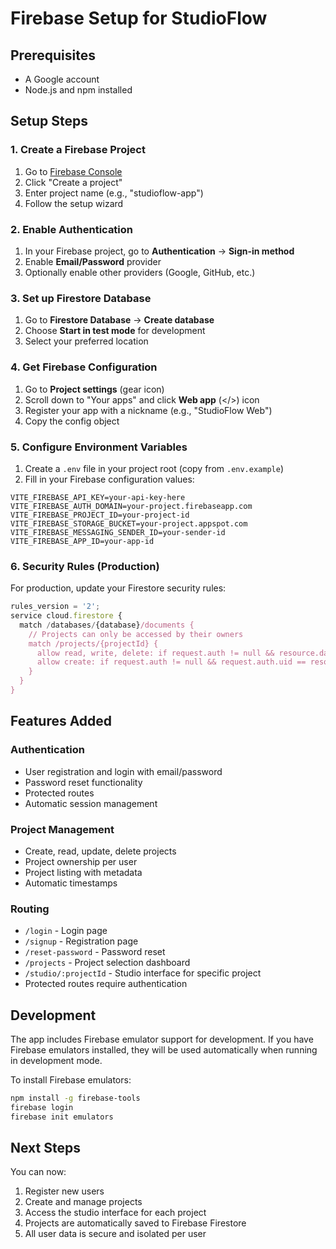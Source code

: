 # Firebase Setup for StudioFlow

## Prerequisites
- A Google account
- Node.js and npm installed

## Setup Steps

### 1. Create a Firebase Project
1. Go to [Firebase Console](https://console.firebase.google.com)
2. Click "Create a project"
3. Enter project name (e.g., "studioflow-app")
4. Follow the setup wizard

### 2. Enable Authentication
1. In your Firebase project, go to **Authentication** → **Sign-in method**
2. Enable **Email/Password** provider
3. Optionally enable other providers (Google, GitHub, etc.)

### 3. Set up Firestore Database
1. Go to **Firestore Database** → **Create database**
2. Choose **Start in test mode** for development
3. Select your preferred location

### 4. Get Firebase Configuration
1. Go to **Project settings** (gear icon)
2. Scroll down to "Your apps" and click **Web app** (</>) icon
3. Register your app with a nickname (e.g., "StudioFlow Web")
4. Copy the config object

### 5. Configure Environment Variables
1. Create a `.env` file in your project root (copy from `.env.example`)
2. Fill in your Firebase configuration values:

```env
VITE_FIREBASE_API_KEY=your-api-key-here
VITE_FIREBASE_AUTH_DOMAIN=your-project.firebaseapp.com
VITE_FIREBASE_PROJECT_ID=your-project-id
VITE_FIREBASE_STORAGE_BUCKET=your-project.appspot.com
VITE_FIREBASE_MESSAGING_SENDER_ID=your-sender-id
VITE_FIREBASE_APP_ID=your-app-id
```

### 6. Security Rules (Production)

For production, update your Firestore security rules:

```javascript
rules_version = '2';
service cloud.firestore {
  match /databases/{database}/documents {
    // Projects can only be accessed by their owners
    match /projects/{projectId} {
      allow read, write, delete: if request.auth != null && resource.data.userId == request.auth.uid;
      allow create: if request.auth != null && request.auth.uid == resource.data.userId;
    }
  }
}
```

## Features Added

### Authentication
- User registration and login with email/password
- Password reset functionality
- Protected routes
- Automatic session management

### Project Management
- Create, read, update, delete projects
- Project ownership per user
- Project listing with metadata
- Automatic timestamps

### Routing
- `/login` - Login page
- `/signup` - Registration page
- `/reset-password` - Password reset
- `/projects` - Project selection dashboard
- `/studio/:projectId` - Studio interface for specific project
- Protected routes require authentication

## Development

The app includes Firebase emulator support for development. If you have Firebase emulators installed, they will be used automatically when running in development mode.

To install Firebase emulators:
```bash
npm install -g firebase-tools
firebase login
firebase init emulators
```

## Next Steps

You can now:
1. Register new users
2. Create and manage projects
3. Access the studio interface for each project
4. Projects are automatically saved to Firebase Firestore
5. All user data is secure and isolated per user